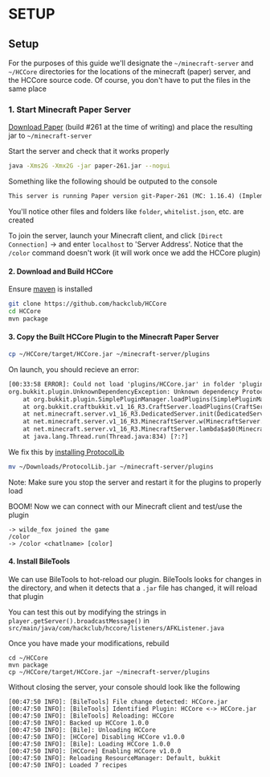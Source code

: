 # SETUP

## Setup

For the purposes of this guide we'll designate the `~/minecraft-server` and `~/HCCore` directories for the locations of the minecraft (paper) server, and the HCCore source code. Of course, you don't have to put the files in the same place

### 1. Start Minecraft Paper Server

[Download Paper](https://papermc.io/downloads) (build #261 at the time of writing) and place the resulting jar to `~/minecraft-server`

Start the server and check that it works properly

```sh
java -Xms2G -Xmx2G -jar paper-261.jar --nogui
```

Something like the following should be outputed to the console

```txt
This server is running Paper version git-Paper-261 (MC: 1.16.4) (Implementing API version 1.16.4-R0.1-SNAPSHOT)
```

You'll notice other files and folders like `folder`, `whitelist.json`, etc. are created

To join the server, launch your Minecraft client, and click `[Direct Connection]` -> and enter `localhost` to 'Server Address'. Notice that the `/color` command doesn't work (it will work once we add the HCCore plugin)

#### 2. Download and Build HCCore

Ensure [maven](https://maven.apache.org/download.cgi) is installed

```sh
git clone https://github.com/hackclub/HCCore
cd HCCore
mvn package
```

#### 3. Copy the Built HCCore Plugin to the Minecraft Paper Server

```sh
cp ~/HCCore/target/HCCore.jar ~/minecraft-server/plugins
```

On launch, you should recieve an error:

```txt
[00:33:58 ERROR]: Could not load 'plugins/HCCore.jar' in folder 'plugins'
org.bukkit.plugin.UnknownDependencyException: Unknown dependency ProtocolLib. Please download and install ProtocolLib to run this plugin.
	at org.bukkit.plugin.SimplePluginManager.loadPlugins(SimplePluginManager.java:272) ~[patched_1.16.4.jar:git-Paper-261]
	at org.bukkit.craftbukkit.v1_16_R3.CraftServer.loadPlugins(CraftServer.java:389) ~[patched_1.16.4.jar:git-Paper-261]
	at net.minecraft.server.v1_16_R3.DedicatedServer.init(DedicatedServer.java:206) ~[patched_1.16.4.jar:git-Paper-261]
	at net.minecraft.server.v1_16_R3.MinecraftServer.w(MinecraftServer.java:939) ~[patched_1.16.4.jar:git-Paper-261]
	at net.minecraft.server.v1_16_R3.MinecraftServer.lambda$a$0(MinecraftServer.java:177) ~[patched_1.16.4.jar:git-Paper-261]
	at java.lang.Thread.run(Thread.java:834) [?:?]
```

We fix this by [installing ProtocolLib](https://www.spigotmc.org/resources/protocollib.1997/)

```sh
mv ~/Downloads/ProtocolLib.jar ~/minecraft-server/plugins
```

Note: Make sure you stop the server and restart it for the plugins to properly load

BOOM! Now we can connect with our Minecraft client and test/use the plugin

```text
-> wilde_fox joined the game
/color
-> /color <chatlname> [color]
```

#### 4. Install BileTools

We can use BileTools to hot-reload our plugin. BileTools looks for changes in the directory, and when it detects that a `.jar` file has changed, it will reload that plugin

You can test this out by modifying the strings in `player.getServer().broadcastMessage()` in `src/main/java/com/hackclub/hccore/listeners/AFKListener.java`

Once you have made your modifications, rebuild

```
cd ~/HCCore
mvn package
cp ~/HCCore/target/HCCore.jar ~/minecraft-server/plugins
```

Without closing the server, your console should look like the following

```text
[00:47:50 INFO]: [BileTools] File change detected: HCCore.jar
[00:47:50 INFO]: [BileTools] Identified Plugin: HCCore <-> HCCore.jar
[00:47:50 INFO]: [BileTools] Reloading: HCCore
[00:47:50 INFO]: Backed up HCCore 1.0.0
[00:47:50 INFO]: [Bile]: Unloading HCCore
[00:47:50 INFO]: [HCCore] Disabling HCCore v1.0.0
[00:47:50 INFO]: [Bile]: Loading HCCore 1.0.0
[00:47:50 INFO]: [HCCore] Enabling HCCore v1.0.0
[00:47:50 INFO]: Reloading ResourceManager: Default, bukkit
[00:47:50 INFO]: Loaded 7 recipes
```
